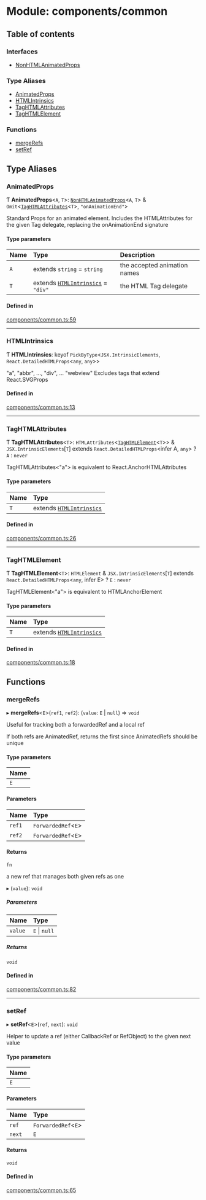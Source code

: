 # Module: components/common

## Table of contents

### Interfaces

- [NonHTMLAnimatedProps](../wiki/components.common.NonHTMLAnimatedProps)

### Type Aliases

- [AnimatedProps](../wiki/components.common#animatedprops)
- [HTMLIntrinsics](../wiki/components.common#htmlintrinsics)
- [TagHTMLAttributes](../wiki/components.common#taghtmlattributes)
- [TagHTMLElement](../wiki/components.common#taghtmlelement)

### Functions

- [mergeRefs](../wiki/components.common#mergerefs)
- [setRef](../wiki/components.common#setref)

## Type Aliases

### AnimatedProps

Ƭ **AnimatedProps**<`A`, `T`\>: [`NonHTMLAnimatedProps`](../wiki/components.common.NonHTMLAnimatedProps)<`A`, `T`\> & `Omit`<[`TagHTMLAttributes`](../wiki/components.common#taghtmlattributes)<`T`\>, ``"onAnimationEnd"``\>

Standard Props for an animated element. Includes the HTMLAttributes for the given Tag delegate, replacing the onAnimationEnd signature

#### Type parameters

| Name | Type | Description |
| :------ | :------ | :------ |
| `A` | extends `string` = `string` | the accepted animation names |
| `T` | extends [`HTMLIntrinsics`](../wiki/components.common#htmlintrinsics) = ``"div"`` | the HTML Tag delegate |

#### Defined in

[components/common.ts:59](https://github.com/tristanjohnson849/react-controlled-animations/blob/c950a08/src/components/common.ts#L59)

___

### HTMLIntrinsics

Ƭ **HTMLIntrinsics**: keyof `PickByType`<`JSX.IntrinsicElements`, `React.DetailedHTMLProps`<`any`, `any`\>\>

"a", "abbr", ..., "div", ... "webview"
Excludes tags that extend React.SVGProps

#### Defined in

[components/common.ts:13](https://github.com/tristanjohnson849/react-controlled-animations/blob/c950a08/src/components/common.ts#L13)

___

### TagHTMLAttributes

Ƭ **TagHTMLAttributes**<`T`\>: `HTMLAttributes`<[`TagHTMLElement`](../wiki/components.common#taghtmlelement)<`T`\>\> & `JSX.IntrinsicElements`[`T`] extends `React.DetailedHTMLProps`<infer A, `any`\> ? `A` : `never`

TagHTMLAttributes<"a"> is equivalent to React.AnchorHTMLAttributes<HTMLAnchorElement>

#### Type parameters

| Name | Type |
| :------ | :------ |
| `T` | extends [`HTMLIntrinsics`](../wiki/components.common#htmlintrinsics) |

#### Defined in

[components/common.ts:26](https://github.com/tristanjohnson849/react-controlled-animations/blob/c950a08/src/components/common.ts#L26)

___

### TagHTMLElement

Ƭ **TagHTMLElement**<`T`\>: `HTMLElement` & `JSX.IntrinsicElements`[`T`] extends `React.DetailedHTMLProps`<`any`, infer E\> ? `E` : `never`

TagHTMLElement<"a"> is equivalent to HTMLAnchorElement

#### Type parameters

| Name | Type |
| :------ | :------ |
| `T` | extends [`HTMLIntrinsics`](../wiki/components.common#htmlintrinsics) |

#### Defined in

[components/common.ts:18](https://github.com/tristanjohnson849/react-controlled-animations/blob/c950a08/src/components/common.ts#L18)

## Functions

### mergeRefs

▸ **mergeRefs**<`E`\>(`ref1`, `ref2`): (`value`: `E` \| ``null``) => `void`

Useful for tracking both a forwardedRef and a local ref

If both refs are AnimatedRef, returns the first since AnimatedRefs should be unique

#### Type parameters

| Name |
| :------ |
| `E` |

#### Parameters

| Name | Type |
| :------ | :------ |
| `ref1` | `ForwardedRef`<`E`\> |
| `ref2` | `ForwardedRef`<`E`\> |

#### Returns

`fn`

a new ref that manages both given refs as one

▸ (`value`): `void`

##### Parameters

| Name | Type |
| :------ | :------ |
| `value` | `E` \| ``null`` |

##### Returns

`void`

#### Defined in

[components/common.ts:82](https://github.com/tristanjohnson849/react-controlled-animations/blob/c950a08/src/components/common.ts#L82)

___

### setRef

▸ **setRef**<`E`\>(`ref`, `next`): `void`

Helper to update a ref (either CallbackRef or RefObject) to the given next value

#### Type parameters

| Name |
| :------ |
| `E` |

#### Parameters

| Name | Type |
| :------ | :------ |
| `ref` | `ForwardedRef`<`E`\> |
| `next` | `E` |

#### Returns

`void`

#### Defined in

[components/common.ts:65](https://github.com/tristanjohnson849/react-controlled-animations/blob/c950a08/src/components/common.ts#L65)
